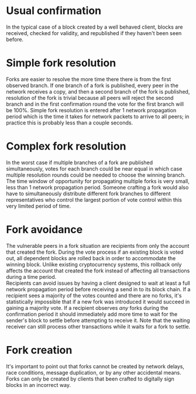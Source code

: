 # Usual confirmation
In the typical case of a block created by a well behaved client, blocks are received, checked for validity, and republished if they haven't been seen before.

# Simple fork resolution
Forks are easier to resolve the more time there there is from the first observed branch.  If one branch of a fork is published, every peer in the network receives a copy, and then a second branch of the fork is published, resolution of the fork is trivial because all peers will reject the second branch and in the first confirmation round the vote for the first branch will be 100%.  Simple fork resolution is entered after 1 network propagation period which is the time it takes for network packets to arrive to all peers; in practice this is probably less than a couple seconds.

# Complex fork resolution
In the worst case if multiple branches of a fork are published simultaneously, votes for each branch could be near equal in which case multiple resolution rounds could be needed to choose the winning branch.  The time window of opportunity for propagating multiple forks is very small, less than 1 network propagation period.  Someone crafting a fork would also have to simultaneously distribute different fork branches to different representatives who control the largest portion of vote control within this very limited period of time.

# Fork avoidance
The vulnerable peers in a fork situation are recipients from only the account that created the fork.  During the vote process if an existing block is voted out, all dependent blocks are rolled back in order to accommodate the winning block.  Unlike existing cryptocurrency systems, this rollback only affects the account that created the fork instead of affecting all transactions during a time period.  
Recipients can avoid issues by having a client designed to wait at least a full network propagation period before receiving a send in to its block chain.  If a recipient sees a majority of the votes counted and there are no forks, it's statistically impossible that if a new fork was introduced it would succeed in gaining a majority vote.  If a recipient observes *any* forks during the confirmation period it should immediately add more time to wait for the sender's block to settle before attempting to receive it.  Note that the waiting receiver can still process other transactions while it waits for a fork to settle.

# Fork creation
It's important to point out that forks cannot be created by network delays, race conditions, message duplication, or by any other accidental means.  Forks can only be created by clients that been crafted to digitally sign blocks in an incorrect way.